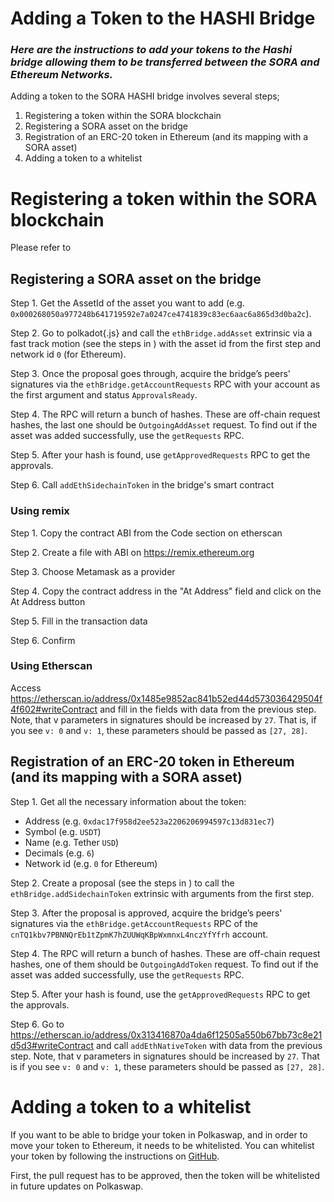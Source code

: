 # Adding a Token to the HASHI Bridge #
### *Here are the instructions to add your tokens to the Hashi bridge allowing them to be transferred between the SORA and Ethereum Networks.*

Adding a token to the SORA HASHI bridge involves several steps;
1. Registering a token within the SORA blockchain
2. Registering a SORA asset on the bridge
3. Registration of an ERC-20 token in Ethereum (and its mapping with a SORA asset)
4. Adding a token to a whitelist

# Registering a token within the SORA blockchain

Please refer to 

## Registering a SORA asset on the bridge ##

Step 1. Get the AssetId of the asset you want to add (e.g. `0x000268050a977248b641719592e7a0247ce4741839c83ec6aac6a865d3d0ba2c`).

Step 2. Go to polkadot{.js} and call the `ethBridge.addAsset` extrinsic via a fast track motion (see the steps in ) with the asset id from the first step and network id `0` (for Ethereum).

Step 3. Once the proposal goes through, acquire the bridge’s peers' signatures via the `ethBridge.getAccountRequests` RPC with your account as the first argument and status `ApprovalsReady`.

Step 4. The RPC will return a bunch of hashes. These are off-chain request hashes, the last one should be `OutgoingAddAsset` request. To find out if the asset was added successfully, use the `getRequests` RPC.

Step 5. After your hash is found, use `getApprovedRequests` RPC to get the approvals.

Step 6. Call `addEthSidechainToken` in the bridge's smart contract

### Using remix ###

Step 1. Copy the contract ABI from the Code section on etherscan

Step 2. Create a file with ABI on https://remix.ethereum.org

Step 3. Choose Metamask as a provider

Step 4. Copy the contract address in the "At Address" field and click on the At Address button

Step 5. Fill in the transaction data

Step 6. Confirm

### Using Etherscan ###

Access https://etherscan.io/address/0x1485e9852ac841b52ed44d573036429504f4f602#writeContract and fill in the fields with data from the previous step. Note, that v parameters in signatures should be increased by `27`. That is, if you see `v: 0` and `v: 1`, these parameters should be passed as `[27, 28]`.

## Registration of an ERC-20 token in Ethereum (and its mapping with a SORA asset) ##

Step 1. Get all the necessary information about the token:
* Address (e.g. `0xdac17f958d2ee523a2206206994597c13d831ec7`)
* Symbol (e.g. `USDT`)
* Name (e.g. Tether `USD`)
* Decimals (e.g. `6`)
* Network id (e.g. `0` for Ethereum)

Step 2. Create a proposal (see the steps in ) to call the `ethBridge.addSidechainToken` extrinsic with arguments from the first step.

Step 3. After the proposal is approved, acquire the bridge’s peers' signatures via the `ethBridge.getAccountRequests` RPC of the `cnTQ1kbv7PBNNQrEb1tZpmK7hZUUWqKBpWxmnxL4nczYfYfrh` account.

Step 4. The RPC will return a bunch of hashes. These are off-chain request hashes, one of them should be `OutgoingAddToken` request. To find out if the asset was added successfully, use the `getRequests` RPC.

Step 5. After your hash is found, use the `getApprovedRequests` RPC to get the approvals.

Step 6. Go to https://etherscan.io/address/0x313416870a4da6f12505a550b67bb73c8e21d5d3#writeContract and call `addEthNativeToken` with data from the previous step. Note, that v parameters in signatures should be increased by `27`. That is if you see `v: 0` and `v: 1`, these parameters should be passed as `[27, 28]`.

# Adding a token to a whitelist

 If you want to be able to bridge your token in Polkaswap, and in order to move your token to Ethereum, it needs to be whitelisted. You can whitelist your token by following the instructions on [GitHub](https://github.com/sora-xor/polkaswap-token-whitelist-config).

First, the pull request has to be approved, then the token will be whitelisted in future updates on Polkaswap.

